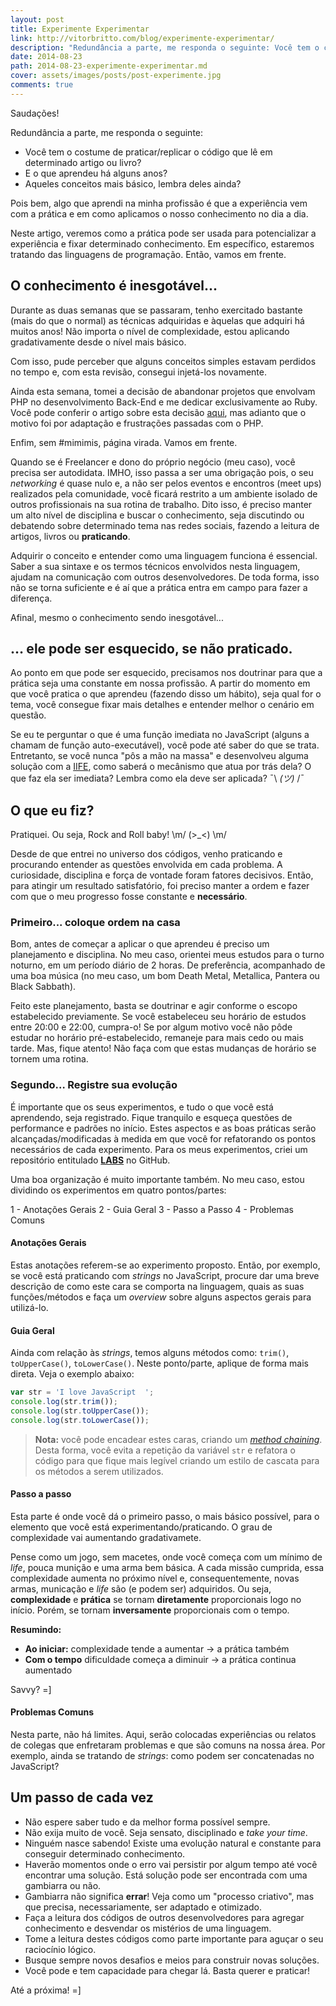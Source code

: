 ```yaml
---
layout: post
title: Experimente Experimentar
link: http://vitorbritto.com/blog/experimente-experimentar/
description: "Redundância a parte, me responda o seguinte: Você tem o costume de praticar/replicar o código que lê em determinado artigo ou livro? E o que aprendeu há alguns anos? Aqueles conceitos mais básico, lembra deles ainda?"
date: 2014-08-23
path: 2014-08-23-experimente-experimentar.md
cover: assets/images/posts/post-experimente.jpg
comments: true
---
```


Saudações!

Redundância a parte, me responda o seguinte:

- Você tem o costume de praticar/replicar o código que lê em determinado artigo ou livro?
- E o que aprendeu há alguns anos?
- Aqueles conceitos mais básico, lembra deles ainda?

Pois bem, algo que aprendi na minha profissão é que a experiência vem com a prática e em como aplicamos o nosso conhecimento no dia a dia.

Neste artigo, veremos como a prática pode ser usada para potencializar a experiência e fixar determinado conhecimento. Em específico, estaremos tratando das linguagens de programação. Então, vamos em frente.

## O conhecimento é inesgotável...

Durante as duas semanas que se passaram, tenho exercitado bastante (mais do que o normal) as técnicas adquiridas e àquelas que adquiri há muitos anos! Não importa o nível de complexidade, estou aplicando gradativamente desde o nível mais básico.

Com isso, pude perceber que alguns conceitos simples estavam perdidos no tempo e, com esta revisão, consegui injetá-los novamente.

Ainda esta semana, tomei a decisão de abandonar projetos que envolvam PHP no desenvolvimento Back-End e me dedicar exclusivamente ao Ruby. Você pode conferir o artigo sobre esta decisão [aqui](http://www.vitorbritto.com.br/blog/aprendi-a-dizer-adeus/), mas adianto que o motivo foi por adaptação e frustrações passadas com o PHP.

Enfim, sem #mimimis, página virada. Vamos em frente.

Quando se é Freelancer e dono do próprio negócio (meu caso), você precisa ser autodidata. IMHO, isso passa a ser uma obrigação pois, o seu _networking_ é quase nulo e, a não ser pelos eventos e encontros (meet ups) realizados pela comunidade, você ficará restrito a um ambiente isolado de outros profissionais na sua rotina de trabalho. Dito isso, é preciso manter um alto nível de disciplina e buscar o conhecimento, seja discutindo ou debatendo sobre determinado tema nas redes sociais, fazendo a leitura de artigos, livros ou **praticando**.

Adquirir o conceito e entender como uma linguagem funciona é essencial. Saber a sua sintaxe e os termos técnicos envolvidos nesta linguagem, ajudam na comunicação com outros desenvolvedores. De toda forma, isso não se torna suficiente e é aí que a prática entra em campo para fazer a diferença.

Afinal, mesmo o conhecimento sendo inesgotável...

## … ele pode ser esquecido, se não praticado.

Ao ponto em que pode ser esquecido, precisamos nos doutrinar para que a prática seja uma constante em nossa profissão. A partir do momento em que você pratica o que aprendeu (fazendo disso um hábito), seja qual for o tema, você consegue fixar mais detalhes e entender melhor o cenário em questão.

Se eu te perguntar o que é uma função imediata no JavaScript (alguns a chamam de função auto-executável), você pode até saber do que se trata. Entretanto, se você nunca "pôs a mão na massa" e desenvolveu alguma solução com a [IIFE](http://benalman.com/news/2010/11/immediately-invoked-function-expression/), como saberá o mecânismo que atua por trás dela? O que faz ela ser imediata? Lembra como ela deve ser aplicada?  ¯\ _(ツ)_ /¯

## O que eu fiz?

Pratiquei. Ou seja, Rock and Roll baby! \m/ (>_<) \m/

Desde de que entrei no universo dos códigos, venho praticando e procurando entender as questões envolvida em cada problema. A curiosidade, disciplina e força de vontade foram fatores decisivos. Então, para atingir um resultado satisfatório, foi preciso manter a ordem e fazer com que o meu progresso fosse constante e **necessário**.

### Primeiro... coloque ordem na casa

Bom, antes de começar a aplicar o que aprendeu é preciso um planejamento e disciplina. No meu caso, orientei meus estudos para o turno noturno, em um período diário de 2 horas. De preferência, acompanhado de uma boa música (no meu caso, um bom Death Metal, Metallica, Pantera ou Black Sabbath).

Feito este planejamento, basta se doutrinar e agir conforme o escopo estabelecido previamente. Se você estabeleceu seu horário de estudos entre 20:00 e 22:00, cumpra-o! Se por algum motivo você não pôde estudar no horário pré-estabelecido, remaneje para mais cedo ou mais tarde. Mas, fique atento! Não faça com que estas mudanças de horário se tornem uma rotina.

### Segundo… Registre sua evolução

É importante que os seus experimentos, e tudo o que você está aprendendo, seja registrado. Fique tranquilo e esqueça questões de performance e padrões no início. Estes aspectos e as boas práticas serão alcançadas/modificadas à medida em que você for refatorando os pontos necessários de cada experimento. Para os meus experimentos, criei um repositório entitulado [**LABS**](https://github.com/vitorbritto/labs) no GitHub.

Uma boa organização é muito importante também. No meu caso, estou dividindo os experimentos em quatro pontos/partes:

1 - Anotações Gerais
2 - Guia Geral
3 - Passo a Passo
4 - Problemas Comuns

#### Anotações Gerais

Estas anotações referem-se ao experimento proposto. Então, por exemplo, se você está praticando com _strings_ no JavaScript, procure dar uma breve descrição de como este cara se comporta na linguagem, quais as suas funções/métodos e faça um _overview_ sobre alguns aspectos gerais para utilizá-lo.

#### Guia Geral

Ainda com relação às _strings_, temos alguns métodos como: `trim()`, `toUpperCase()`, `toLowerCase()`. Neste ponto/parte, aplique de forma mais direta. Veja o exemplo abaixo:

```js
var str = 'I love JavaScript  ';
console.log(str.trim());
console.log(str.toUpperCase());
console.log(str.toLowerCase());
```

> **Nota:** você pode encadear estes caras, criando um _[method chaining](http://javascriptissexy.com/beautiful-javascript-easily-create-chainable-cascading-methods-for-expressiveness/)_. Desta forma, você evita a repetição da variável `str` e refatora o código para que fique mais legível criando um estilo de cascata para os métodos a serem utilizados.

#### Passo a passo

Esta parte é onde você dá o primeiro passo, o mais básico possível, para o elemento que você está experimentando/praticando. O grau de complexidade vai aumentando gradativamete.

Pense como um jogo, sem macetes, onde você começa com um mínimo de _life_, pouca munição e uma arma bem básica. A cada missão cumprida, essa complexidade aumenta no próximo nível e, consequentemente, novas armas, municação e _life_ são (e podem ser) adquiridos. Ou seja, **complexidade** e **prática** se tornam **diretamente** proporcionais logo no início. Porém, se tornam **inversamente** proporcionais com o tempo.

**Resumindo:**

- **Ao iniciar:** complexidade tende a aumentar -> a prática também
- **Com o tempo** dificuldade começa a diminuir -> a prática continua aumentado

Savvy? =]

#### Problemas Comuns

Nesta parte, não há limites. Aqui, serão colocadas experiências ou relatos de colegas que enfretaram problemas e que são comuns na nossa área. Por exemplo, ainda se tratando de _strings_: como podem ser concatenadas no JavaScript?

## Um passo de cada vez

- Não espere saber tudo e da melhor forma possível sempre.
- Não exija muito de você. Seja sensato, disciplinado e _take your time_.
- Ninguém nasce sabendo! Existe uma evolução natural e constante para conseguir determinado conhecimento.
- Haverão momentos onde o erro vai persistir por algum tempo até você encontrar uma solução. Está solução pode ser encontrada com uma gambiarra ou não.
- Gambiarra não significa **errar**! Veja como um "processo criativo", mas que precisa, necessariamente, ser adaptado e otimizado.
- Faça a leitura dos códigos de outros desenvolvedores para agregar conhecimento e desvendar os mistérios de uma linguagem.
- Tome a leitura destes códigos como parte importante para aguçar o seu raciocínio lógico.
- Busque sempre novos desafios e meios para construir novas soluções.
- Você pode e tem capacidade para chegar lá. Basta querer e praticar!

Até a próxima! =]
